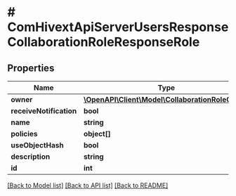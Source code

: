 # # ComHivextApiServerUsersResponseCollaborationRoleResponseRole

## Properties

Name | Type | Description | Notes
------------ | ------------- | ------------- | -------------
**owner** | [**\OpenAPI\Client\Model\CollaborationRoleOwner**](CollaborationRoleOwner.md) |  | [optional]
**receiveNotification** | **bool** |  | [optional]
**name** | **string** |  | [optional]
**policies** | **object[]** |  | [optional]
**useObjectHash** | **bool** |  | [optional]
**description** | **string** |  | [optional]
**id** | **int** |  | [optional]

[[Back to Model list]](../../README.md#models) [[Back to API list]](../../README.md#endpoints) [[Back to README]](../../README.md)
